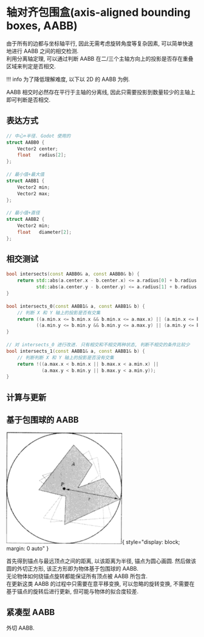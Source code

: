 # 轴对齐包围盒(axis-aligned bounding boxes, AABB)

由于所有的边都与坐标轴平行, 因此无需考虑旋转角度等复杂因素, 可以简单快速地进行 AABB 之间的相交检测.  
利用分离轴定理, 可以通过判断 AABB 在二/三个主轴方向上的投影是否存在重叠区域来判定是否相交.

!!! info
    为了降低理解难度, 以下以 2D 的 AABB 为例.

AABB 相交时必然存在平行于主轴的分离线, 因此只需要投影到数量较少的主轴上即可判断是否相交.

## 表达方式

```cpp
// 中心+半径. Godot 使用的
struct AABB0 {
    Vector2 center;
    float   radius[2];
};

// 最小值+最大值
struct AABB1 {
    Vector2 min;
    Vector2 max;
};

// 最小值+直径
struct AABB2 {
    Vector2 min;
    float   diameter[2];
};
```

## 相交测试

```cpp
bool intersects(const AABB0& a, const AABB0& b) {
    return std::abs(a.center.x - b.center.x) <= a.radius[0] + b.radius[0] &&
           std::abs(a.center.y - b.center.y) <= a.radius[1] + b.radius[1];
}

bool intersects_0(const AABB1& a, const AABB1& b) {
    // 判断 X 和 Y 轴上的投影是否有交集
    return ((a.min.x <= b.min.x && b.min.x <= a.max.x) || (a.min.x <= b.max.x && b.max.x <= a.max.x)) &&
           ((a.min.y <= b.min.y && b.min.y <= a.max.y) || (a.min.y <= b.min.y && b.min.y <= a.max.y));
}

// 对 intersects_0 进行改进. 只有相交和不相交两种状态, 判断不相交的条件比较少
bool intersects_1(const AABB1& a, const AABB1& b) {
    // 判断判断 X 和 Y 轴上的投影是否没有交集
    return !((a.max.x < b.min.x || b.max.x < a.min.x) ||
             (a.max.y < b.min.y || b.max.y < a.min.y));
}
```

## 计算与更新

## 基于包围球的 AABB

![Real-Time Collision Detection - Christer Ericson](assets/sphere_aabb.webp){ style="display: block; margin: 0 auto" }  

首先得到锚点与最远顶点之间的距离, 以该距离为半径, 锚点为圆心画圆. 然后做该圆的外切正方形, 该正方形即为物体基于包围球的 AABB.  
无论物体如何绕锚点旋转都能保证所有顶点被 AABB 所包含.  
在更新这类 AABB 的过程中只需要在意平移变换, 可以忽略的旋转变换, 不需要在基于锚点的旋转后进行更新, 但可能与物体的拟合度较差.

## 紧凑型 AABB

外切 AABB.
